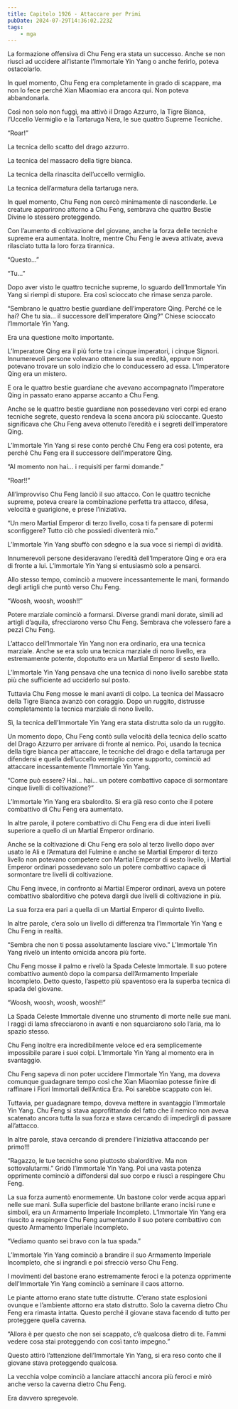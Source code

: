 ```yaml
---
title: Capitolo 1926 - Attaccare per Primi
pubDate: 2024-07-29T14:36:02.223Z
tags:
    - mga
---
```


La formazione offensiva di Chu Feng era stata un successo. Anche se non riuscì ad uccidere all’istante l’Immortale Yin Yang o anche ferirlo, poteva ostacolarlo.

In quel momento, Chu Feng era completamente in grado di scappare, ma non lo fece perché Xian Miaomiao era ancora qui. Non poteva abbandonarla.

Così non solo non fuggì, ma attivò il Drago Azzurro, la Tigre Bianca, l’Uccello Vermiglio e la Tartaruga Nera, le sue quattro Supreme Tecniche.

“Roar!”

La tecnica dello scatto del drago azzurro.

La tecnica del massacro della tigre bianca.

La tecnica della rinascita dell’uccello vermiglio.

La tecnica dell’armatura della tartaruga nera.

In quel momento, Chu Feng non cercò minimamente di nasconderle. Le creature apparirono attorno a Chu Feng, sembrava che quattro Bestie Divine lo stessero proteggendo.

Con l’aumento di coltivazione del giovane, anche la forza delle tecniche supreme era aumentata. Inoltre, mentre Chu Feng le aveva attivate, aveva rilasciato tutta la loro forza tirannica.

“Questo…”

“Tu…”

Dopo aver visto le quattro tecniche supreme, lo sguardo dell’Immortale Yin Yang si riempì di stupore. Era così scioccato che rimase senza parole.

“Sembrano le quattro bestie guardiane dell’imperatore Qing. Perché ce le hai? Che tu sia… il successore dell’imperatore Qing?” Chiese scioccato l’Immortale Yin Yang.

Era una questione molto importante.

L’Imperatore Qing era il più forte tra i cinque imperatori, i cinque Signori. Innumerevoli persone volevano ottenere la sua eredità, eppure non potevano trovare un solo indizio che lo conducessero ad essa. L’Imperatore Qing era un mistero.

E ora le quattro bestie guardiane che avevano accompagnato l’Imperatore Qing in passato erano apparse accanto a Chu Feng.

Anche se le quattro bestie guardiane non possedevano veri corpi ed erano tecniche segrete, questo rendeva la scena ancora più scioccante. Questo significava che Chu Feng aveva ottenuto l’eredità e i segreti dell’imperatore Qing.

L’Immortale Yin Yang si rese conto perché Chu Feng era così potente, era perché Chu Feng era il successore dell’imperatore Qing.

“Al momento non hai… i requisiti per farmi domande.”

“Roar!!”

All’improvviso Chu Feng lanciò il suo attacco. Con le quattro tecniche supreme, poteva creare la combinazione perfetta tra attacco, difesa, velocità e guarigione, e prese l’iniziativa.

“Un mero Martial Emperor di terzo livello, cosa ti fa pensare di potermi sconfiggere? Tutto ciò che possiedi diventerà mio.”

L’Immortale Yin Yang sbuffò con sdegno e la sua voce si riempì di avidità.

Innumerevoli persone desideravano l’eredità dell’Imperatore Qing e ora era di fronte a lui. L’Immortale Yin Yang si entusiasmò solo a pensarci.

Allo stesso tempo, cominciò a muovere incessantemente le mani, formando degli artigli che puntò verso Chu Feng.

“Woosh, woosh, woosh!!”

Potere marziale cominciò a formarsi. Diverse grandi mani dorate, simili ad artigli d’aquila, sfrecciarono verso Chu Feng. Sembrava che volessero fare a pezzi Chu Feng.

L’attacco dell’Immortale Yin Yang non era ordinario, era una tecnica marziale. Anche se era solo una tecnica marziale di nono livello, era estremamente potente, dopotutto era un Martial Emperor di sesto livello.

L’Immortale Yin Yang pensava che una tecnica di nono livello sarebbe stata più che sufficiente ad ucciderlo sul posto.

Tuttavia Chu Feng mosse le mani avanti di colpo. La tecnica del Massacro della Tigre Bianca avanzò con coraggio. Dopo un ruggito, distrusse completamente la tecnica marziale di nono livello.

Sì, la tecnica dell’Immortale Yin Yang era stata distrutta solo da un ruggito.

Un momento dopo, Chu Feng contò sulla velocità della tecnica dello scatto del Drago Azzurro per arrivare di fronte al nemico. Poi, usando la tecnica della tigre bianca per attaccare, le tecniche del drago e della tartaruga per difendersi e quella dell’uccello vermiglio come supporto, cominciò ad attaccare incessantemente l’Immortale Yin Yang.

“Come può essere? Hai… hai… un potere combattivo capace di sormontare cinque livelli di coltivazione?”

L’Immortale Yin Yang era sbalordito. Si era già reso conto che il potere combattivo di Chu Feng era aumentato.

In altre parole, il potere combattivo di Chu Feng era di due interi livelli superiore a quello di un Martial Emperor ordinario.

Anche se la coltivazione di Chu Feng era solo al terzo livello dopo aver usato le Ali e l’Armatura del Fulmine e anche se Martial Emperor di terzo livello non potevano competere con Martial Emperor di sesto livello, i Martial Emperor ordinari possedevano solo un potere combattivo capace di sormontare tre livelli di coltivazione.

Chu Feng invece, in confronto ai Martial Emperor ordinari, aveva un potere combattivo sbalorditivo che poteva dargli due livelli di coltivazione in più.

La sua forza era pari a quella di un Martial Emperor di quinto livello.

In altre parole, c’era solo un livello di differenza tra l’Immortale Yin Yang e Chu Feng in realtà.

“Sembra che non ti possa assolutamente lasciare vivo.” L’Immortale Yin Yang rivelò un intento omicida ancora più forte.

Chu Feng mosse il palmo e rivelò la Spada Celeste Immortale. Il suo potere combattivo aumentò dopo la comparsa dell’Armamento Imperiale Incompleto. Detto questo, l’aspetto più spaventoso era la superba tecnica di spada del giovane.

“Woosh, woosh, woosh, woosh!!”

La Spada Celeste Immortale divenne uno strumento di morte nelle sue mani. I raggi di lama sfrecciarono in avanti e non squarciarono solo l’aria, ma lo spazio stesso.

Chu Feng inoltre era incredibilmente veloce ed era semplicemente impossibile parare i suoi colpi. L’Immortale Yin Yang al momento era in svantaggio.

Chu Feng sapeva di non poter uccidere l’Immortale Yin Yang, ma doveva comunque guadagnare tempo così che Xian Miaomiao potesse finire di raffinare i Fiori Immortali dell’Antica Era. Poi sarebbe scappato con lei.

Tuttavia, per guadagnare tempo, doveva mettere in svantaggio l’Immortale Yin Yang. Chu Feng si stava approfittando del fatto che il nemico non aveva scatenato ancora tutta la sua forza e stava cercando di impedirgli di passare all’attacco.

In altre parole, stava cercando di prendere l’iniziativa attaccando per primo!!!

“Ragazzo, le tue tecniche sono piuttosto sbalorditive. Ma non sottovalutarmi.” Gridò l’Immortale Yin Yang. Poi una vasta potenza opprimente cominciò a diffondersi dal suo corpo e riuscì a respingere Chu Feng.

La sua forza aumentò enormemente. Un bastone color verde acqua apparì nelle sue mani. Sulla superficie del bastone brillante erano incisi rune e simboli, era un Armamento Imperiale Incompleto. L’Immortale Yin Yang era riuscito a respingere Chu Feng aumentando il suo potere combattivo con questo Armamento Imperiale Incompleto.

“Vediamo quanto sei bravo con la tua spada.”

L’Immortale Yin Yang cominciò a brandire il suo Armamento Imperiale Incompleto, che si ingrandì e poi sfrecciò verso Chu Feng.

I movimenti del bastone erano estremamente feroci e la potenza opprimente dell’Immortale Yin Yang cominciò a seminare il caos attorno.

Le piante attorno erano state tutte distrutte. C’erano state esplosioni ovunque e l’ambiente attorno era stato distrutto. Solo la caverna dietro Chu Feng era rimasta intatta. Questo perché il giovane stava facendo di tutto per proteggere quella caverna.

“Allora è per questo che non sei scappato, c’è qualcosa dietro di te. Fammi vedere cosa stai proteggendo con così tanto impegno.”

Questo attirò l’attenzione dell’Immortale Yin Yang, si era reso conto che il giovane stava proteggendo qualcosa.

La vecchia volpe cominciò a lanciare attacchi ancora più feroci e mirò anche verso la caverna dietro Chu Feng.

Era davvero spregevole.



